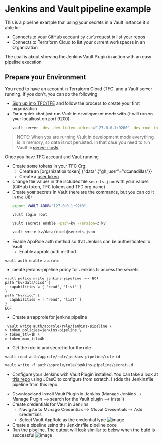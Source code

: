# Jenkins and Vault pipeline example

This is a pipeline example that using your secrets in a Vault instance it is able to:
* Connects to your GitHub account by `curl`request to list your repos
* Connects to Terraform Cloud to list your current workspaces in an Organization

The goal is about showing the Jenkins Vault Plugin in action with an easy pipeline execution

## Prepare your Environment

You need to have an account in Terraform Cloud (TFC) and a Vault server running. If you don't, you can do the following:
* [Sign up into TFC/TFE](https://app.terraform.io/signup) and follow the process to create your first organization
* For a quick shot just run Vault in development mode with (it will run on your localhost on port 9200):
  ```bash
  vault server -dev -dev-listen-address="127.0.0.1:9200" -dev-root-token-id="root"
  ```
> NOTE: When you are running Vault in development mode everything is in memory, so data is not persisted. In that case you need to run Vault in [server mode](https://learn.hashicorp.com/tutorials/vault/getting-started-deploy)


Once you have TFC account and Vault running:

* Create some tokens in your TFC Org:
  - Create an [organization token]({"data":{"gh_user"="dcanadillas"}}
  - Create a [user token](https://www.terraform.io/docs/cloud/users-teams-organizations/api-tokens.html#user-api-tokens)
* Change the values in the included file `secrets.json` with your values (GitHub token, TFC tokens and TFC org name)
* Create your secrets in Vault (here are the commands, but you can do it in the UI):
  ```bash
  export VAULT_ADDR="127.0.0.1:9200"
  ```
  ```bash
  vault login root
  ```
  ```bash
  vault secrets enable -path=kv -version=2 kv
  ```
  ```bash
  vault write kv/data/cicd @secrets.json
  ```
* Enable AppRole auth method so that Jenkins can be authenticated to Vault
  - Enable approle auth method
```
vault auth enable approle

````
 - create jenkins-pipeline policy for Jenkins to access the secrets 
```
vault policy write jenkins-pipeline -<< EOF
path "kv/data/cicd" {
  capabilities = [ "read", "list" ]
}
path "kv/cicd" {
  capabilities = [ "read", "list" ]
}
EOF
```
 - Create an approle for jenkins pipeline
```
 vault write auth/approle/role/jenkins-pipeline \
> token_policies=jenkins-pipeline \
> token_ttl=1h \
> token_max_ttl=4h
```
 - Get the role id and secret id for the role

```
vault read auth/approle/role/jenkins-pipeline/role-id

vault write -f auth/approle/role/jenkins-pipeline/secret-id

```

* Configure your Jenkins with Vault Plugin installed. You can take a look at [this repo]() using JCasC to configure from scratch. I adds the Jenkinsfile pipeline from this repo.
 - Download and install Vault Plugin in Jenkins (Manage Jenkins--> Manage Plugin --> search for the Vault plugin --> install)
 - Create credentials for Vault in Jenkins
    - Navigate to Manage Credentials--> Global Credentials--> Add credentials
    - Select Vault AppRole as the credential type
![image](https://user-images.githubusercontent.com/31291225/119159032-7766ab80-ba1c-11eb-9bfd-4fea3f4908c6.png)
 - Create a pipeline using the Jenkinsfile pipeline code
 - Run the pipeline. The output will look similiar to below when the build is successful
 ![image](https://user-images.githubusercontent.com/31291225/119159478-df1cf680-ba1c-11eb-88cf-8fc4f68a7e79.png)


